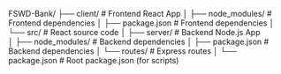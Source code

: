 FSWD-Bank/
├── client/           # Frontend React App
│   ├── node_modules/ # Frontend dependencies
│   ├── package.json  # Frontend dependencies
│   └── src/         # React source code
│
├── server/           # Backend Node.js App  
│   ├── node_modules/ # Backend dependencies
│   ├── package.json  # Backend dependencies
│   └── routes/      # Express routes
│
└── package.json      # Root package.json (for scripts)